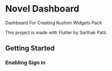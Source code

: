 # Novel Dashboard

Dashboard For Creating Kustom Widgets Pack

This project is made with Flutter by Sarthak Patil.


## Getting Started

### Enabling Sign in
